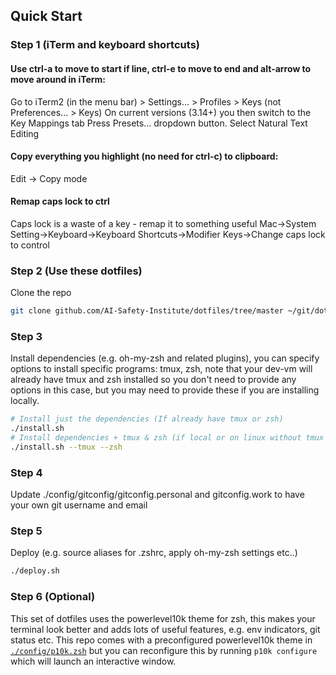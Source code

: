 ## Quick Start
 

### Step 1 (iTerm and keyboard shortcuts)
#### Use ctrl-a to move to start if line, ctrl-e to move to end and alt-arrow to move around in iTerm:
Go to iTerm2 (in the menu bar) > Settings... > Profiles > Keys (not Preferences... > Keys)
On current versions (3.14+) you then switch to the Key Mappings tab
Press Presets... dropdown button.
Select Natural Text Editing

#### Copy everything you highlight (no need for ctrl-c) to clipboard:
Edit -> Copy mode

#### Remap caps lock to ctrl
Caps lock is a waste of a key - remap it to something useful
Mac->System Setting->Keyboard->Keyboard Shortcuts->Modifier Keys->Change caps lock to control


### Step 2 (Use these dotfiles)
Clone the repo
```bash
git clone github.com/AI-Safety-Institute/dotfiles/tree/master ~/git/dotfiles
```

### Step 3
Install dependencies (e.g. oh-my-zsh and related plugins), you can specify options to install specific programs: tmux, zsh, note that your dev-vm will already have tmux and zsh installed so you don't need to provide any options in this case, but you may need to provide these if you are installing locally. 

```bash
# Install just the dependencies (If already have tmux or zsh)
./install.sh
# Install dependencies + tmux & zsh (if local or on linux without tmux or zsh)
./install.sh --tmux --zsh
```
### Step 4
Update ./config/gitconfig/gitconfig.personal and gitconfig.work to have your own git username and email

### Step 5
Deploy (e.g. source aliases for .zshrc, apply oh-my-zsh settings etc..)
```bash
./deploy.sh   
```

### Step 6 (Optional)
This set of dotfiles uses the powerlevel10k theme for zsh, this makes your terminal look better and adds lots of useful features, e.g. env indicators, git status etc. This repo comes with a preconfigured powerlevel10k theme in [`./config/p10k.zsh`](./config/p10k.zsh) but you can reconfigure this by running `p10k configure` which will launch an interactive window. 
